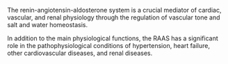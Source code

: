 The renin-angiotensin-aldosterone system is a crucial mediator of cardiac, vascular, and renal physiology through the regulation of vascular tone and salt and water homeostasis.

In addition to the main physiological functions, the RAAS has a significant role in the pathophysiological conditions of hypertension, heart failure, other cardiovascular diseases, and renal diseases.
